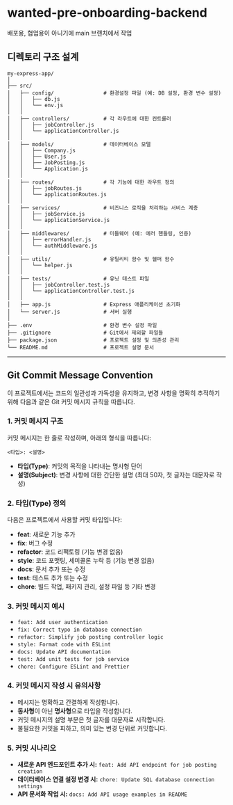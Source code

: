 # wanted-pre-onboarding-backend

배포용, 협업용이 아니기에 main 브랜치에서 작업

## 디렉토리 구조 설계

```
my-express-app/
│
├── src/
│   ├── config/                # 환경설정 파일 (예: DB 설정, 환경 변수 설정)
│   │   ├── db.js
│   │   └── env.js
│   │
│   ├── controllers/           # 각 라우트에 대한 컨트롤러
│   │   ├── jobController.js
│   │   └── applicationController.js
│   │
│   ├── models/                # 데이터베이스 모델
│   │   ├── Company.js
│   │   ├── User.js
│   │   ├── JobPosting.js
│   │   └── Application.js
│   │
│   ├── routes/                # 각 기능에 대한 라우트 정의
│   │   ├── jobRoutes.js
│   │   └── applicationRoutes.js
│   │
│   ├── services/              # 비즈니스 로직을 처리하는 서비스 계층
│   │   ├── jobService.js
│   │   └── applicationService.js
│   │
│   ├── middlewares/           # 미들웨어 (예: 에러 핸들링, 인증)
│   │   ├── errorHandler.js
│   │   └── authMiddleware.js
│   │
│   ├── utils/                 # 유틸리티 함수 및 헬퍼 함수
│   │   └── helper.js
│   │
│   ├── tests/                 # 유닛 테스트 파일
│   │   ├── jobController.test.js
│   │   └── applicationController.test.js
│   │
│   ├── app.js                 # Express 애플리케이션 초기화
│   └── server.js              # 서버 실행
│
├── .env                       # 환경 변수 설정 파일
├── .gitignore                 # Git에서 제외할 파일들
├── package.json               # 프로젝트 설정 및 의존성 관리
└── README.md                  # 프로젝트 설명 문서
```

---

## Git Commit Message Convention

이 프로젝트에서는 코드의 일관성과 가독성을 유지하고, 변경 사항을 명확히 추적하기 위해 다음과 같은 Git 커밋 메시지 규칙을 따릅니다.

### 1. 커밋 메시지 구조

커밋 메시지는 한 줄로 작성하며, 아래의 형식을 따릅니다:

```
<타입>: <설명>
```

- **타입(Type)**: 커밋의 목적을 나타내는 명사형 단어
- **설명(Subject)**: 변경 사항에 대한 간단한 설명 (최대 50자, 첫 글자는 대문자로 작성)

### 2. 타입(Type) 정의

다음은 프로젝트에서 사용할 커밋 타입입니다:

- **feat**: 새로운 기능 추가
- **fix**: 버그 수정
- **refactor**: 코드 리팩토링 (기능 변경 없음)
- **style**: 코드 포맷팅, 세미콜론 누락 등 (기능 변경 없음)
- **docs**: 문서 추가 또는 수정
- **test**: 테스트 추가 또는 수정
- **chore**: 빌드 작업, 패키지 관리, 설정 파일 등 기타 변경

### 3. 커밋 메시지 예시

- `feat: Add user authentication`
- `fix: Correct typo in database connection`
- `refactor: Simplify job posting controller logic`
- `style: Format code with ESLint`
- `docs: Update API documentation`
- `test: Add unit tests for job service`
- `chore: Configure ESLint and Prettier`

### 4. 커밋 메시지 작성 시 유의사항

- 메시지는 명확하고 간결하게 작성합니다.
- **동사형**이 아닌 **명사형**으로 타입을 작성합니다.
- 커밋 메시지의 설명 부분은 첫 글자를 대문자로 시작합니다.
- 불필요한 커밋을 피하고, 의미 있는 변경 단위로 커밋합니다.

### 5. 커밋 시나리오

- **새로운 API 엔드포인트 추가 시:** `feat: Add API endpoint for job posting creation`
- **데이터베이스 연결 설정 변경 시:** `chore: Update SQL database connection settings`
- **API 문서화 작업 시:** `docs: Add API usage examples in README`
